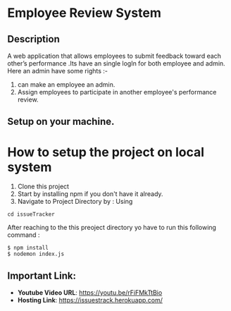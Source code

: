# Employee Review System 
## Description
  A web application that allows employees to submit feedback toward each other’s
performance .Its have an single logIn for both employee and admin.
Here an admin have some rights :-
  1. can make an employee an admin.
  2. Assign employees to participate in another employee's performance review.
  
  
## Setup on your machine.
# How to setup the project on local system
  1. Clone this project
  2. Start by installing npm if you don't have it already.
  3. Navigate to Project Directory by : Using
  ```
  cd issueTracker
  
  ```
  
  After reaching to the this preoject directory yo have to run this following command :
  ```
  $ npm install
  $ nodemon index.js 
  ```
  
## Important Link:

- **Youtube Video URL**: https://youtu.be/rFiFMkTtBio
- **Hosting Link**: https://issuestrack.herokuapp.com/

<br/>
